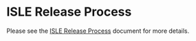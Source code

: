 # ISLE Release Process

Please see the [ISLE Release Process](https://docs.google.com/document/d/1JmcOhbVWgxv7LLcfiKt6YfFhviOi926cVGz_N4BbTKE/edit?copiedFromTrash#heading=h.gskgxz3uosli) document for more details.
